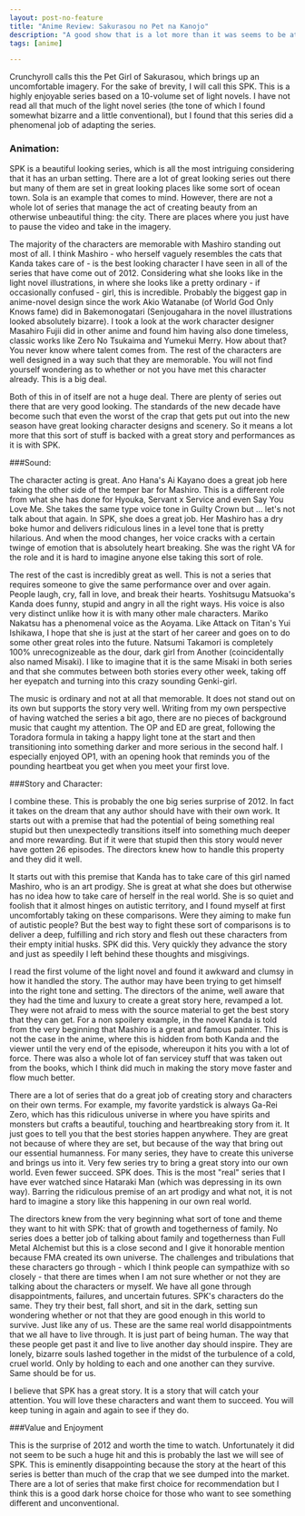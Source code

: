 ```yaml
---
layout: post-no-feature
title: "Anime Review: Sakurasou no Pet na Kanojo"
description: "A good show that is a lot more than it was seems to be at first"
tags: [anime]

---
```


Crunchyroll calls this the Pet Girl of Sakurasou, which brings up an uncomfortable imagery. For the sake of brevity, I will call this SPK. This is a highly enjoyable series based on a 10-volume set of light novels. I have not read all that much of the light novel series (the tone of which I found somewhat bizarre and a little conventional), but I found that this series did a phenomenal job of adapting the series. 

### Animation: 

SPK is a beautiful looking series, which is all the most intriguing considering that it has an urban setting. There are a lot of great looking series out there but many of them are set in great looking places like some sort of ocean town. Sola is an example that comes to mind. However, there are not a whole lot of series that manage the act of creating beauty from an otherwise unbeautiful thing: the city. There are places where you just have to pause the video and take in the imagery. 

The majority of the characters are memorable with Mashiro standing out most of all. I think Mashiro - who herself vaguely resembles the cats that Kanda takes care of - is the best looking character I have seen in all of the series that have come out of 2012. Considering what she looks like in the light novel illustrations, in where she looks like a pretty ordinary - if occasionally confused - girl, this is incredible. Probably the biggest gap in anime-novel design since the work Akio Watanabe (of World God Only Knows fame) did in Bakemonogatari (Senjougahara in the novel illustrations looked absolutely bizarre). I took a look at the work character designer Masahiro Fujii did in other anime and found him having also done timeless, classic works like Zero No Tsukaima and Yumekui Merry. How about that? You never know where talent comes from. The rest of the characters are well designed in a way such that they are memorable. You will not find yourself wondering as to whether or not you have met this character already. This is a big deal. 

Both of this in of itself are not a huge deal. There are plenty of series out there that are very good looking. The standards of the new decade have become such that even the worst of the crap that gets put out into the new season have great looking character designs and scenery. So it means a lot more that this sort of stuff is backed with a great story and performances as it is with SPK. 

###Sound: 

The character acting is great. Ano Hana's Ai Kayano does a great job here taking the other side of the temper bar for Mashiro. This is a different role from what she has done for Hyouka, Servant x Service and even Say You Love Me. She takes the same type voice tone in Guilty Crown but ... let's not talk about that again. In SPK, she does a great job. Her Mashiro has a dry boke humor and delivers ridiculous lines in a level tone that is pretty hilarious. And when the mood changes, her voice cracks with a certain twinge of emotion that is absolutely heart breaking. She was the right VA for the role and it is hard to imagine anyone else taking this sort of role.

The rest of the cast is incredibly great as well. This is not a series that requires someone to give the same performance over and over again. People laugh, cry, fall in love, and break their hearts. Yoshitsugu Matsuoka's Kanda does funny, stupid and angry in all the right ways. His voice is also very distinct unlike how it is with many other male characters. Mariko Nakatsu has a phenomenal voice as the Aoyama. Like Attack on Titan's Yui Ishikawa, I hope that she is just at the start of her career and goes on to do some other great roles into the future. Natsumi Takamori is completely 100% unrecognizeable as the dour, dark girl from Another (coincidentally also named Misaki). I like to imagine that it is the same Misaki in both series and that she commutes between both stories every other week, taking off her eyepatch and turning into this crazy sounding Genki-girl. 

The music is ordinary and not at all that memorable. It does not stand out on its own but supports the story very well. Writing from my own perspective of having watched the series a bit ago, there are no pieces of background music that caught my attention. The OP and ED are great, following the Toradora formula in taking a happy light tone at the start and then transitioning into something darker and more serious in the second half. I especially enjoyed OP1, with an opening hook that reminds you of the pounding heartbeat you get when you meet your first love. 

###Story and Character: 

I combine these. This is probably the one big series surprise of 2012. In fact it takes on the dream that any author should have with their own work. It starts out with a premise that had the potential of being something real stupid but then unexpectedly transitions itself into something much deeper and more rewarding. But if it were that stupid then this story would never have gotten 26 episodes. The directors knew how to handle this property and they did it well. 

It starts out with this premise that Kanda has to take care of this girl named Mashiro, who is an art prodigy. She is great at what she does but otherwise has no idea how to take care of herself in the real world. She is so quiet and foolish that it almost hinges on autistic territory, and I found myself at first uncomfortably taking on these comparisons. Were they aiming to make fun of autistic people? But the best way to fight these sort of comparisons is to deliver a deep, fulfilling and rich story and flesh out these characters from their empty initial husks. SPK did this. Very quickly they advance the story and just as speedily I left behind these thoughts and misgivings. 

I read the first volume of the light novel and found it awkward and clumsy in how it handled the story. The author may have been trying to get himself into the right tone and setting. The directors of the anime, well aware that they had the time and luxury to create a great story here, revamped a lot. They were not afraid to mess with the source material to get the best story that they can get. For a non spoilery example, in the novel Kanda is told from the very beginning that Mashiro is a great and famous painter. This is not the case in the anime, where this is hidden from both Kanda and the viewer until the very end of the episode, whereupon it hits you with a lot of force. There was also a whole lot of fan servicey stuff that was taken out from the books, which I think did much in making the story move faster and flow much better. 

There are a lot of series that do a great job of creating story and characters on their own terms. For example, my favorite yardstick is always Ga-Rei Zero, which has this ridiculous universe in where you have spirits and monsters but crafts a beautiful, touching and heartbreaking story from it. It just goes to tell you that the best stories happen anywhere. They are great not because of where they are set, but because of the way that bring out our essential humanness. For many series, they have to create this universe and brings us into it. Very few series try to bring a great story into our own world. Even fewer succeed. SPK does. This is the most "real" series that I have ever watched since Hataraki Man (which was depressing in its own way). Barring the ridiculous premise of an art prodigy and what not, it is not hard to imagine a story like this happening in our own real world. 

The directors knew from the very beginning what sort of tone and theme they want to hit with SPK: that of growth and togetherness of family. No series does a better job of talking about family and togetherness than Full Metal Alchemist but this is a close second and I give it honorable mention because FMA created its own universe. The challenges and tribulations that these characters go through - which I think people can sympathize with so closely - that there are times when I am not sure whether or not they are talking about the characters or myself. We have all gone through disappointments, failures, and uncertain futures. SPK's characters do the same. They try their best, fall short, and sit in the dark, setting sun wondering whether or not that they are good enough in this world to survive. Just like any of us. These are the same real world disappointments that we all have to live through. It is just part of being human. The way that these people get past it and live to live another day should inspire. They are lonely, bizarre souls lashed together in the midst of the turbulence of a cold, cruel world. Only by holding to each and one another can they survive. Same should be for us. 

I believe that SPK has a great story. It is a story that will catch your attention. You will love these characters and want them to succeed. You will keep tuning in again and again to see if they do. 

###Value and Enjoyment

This is the surprise of 2012 and worth the time to watch. Unfortunately it did not seem to be such a huge hit and this is probably the last we will see of SPK. This is eminently disappointing because the story at the heart of this series is better than much of the crap that we see dumped into the market. There are a lot of series that make first choice for recommendation but I think this is a good dark horse choice for those who want to see something different and unconventional.